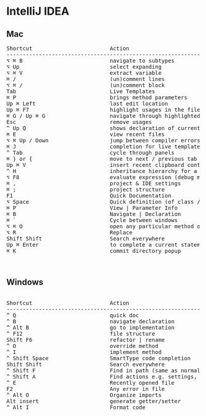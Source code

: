 


# IntelliJ IDEA


## Mac

<pre>
Shortcut                        Action                                    
-----------------------------------------------------------------------------------------------------
⌥ ⌘ B                           navigate to subtypes
⌥ Up                            select expanding
⌥ ⌘ V                           extract variable
⌘ /                             (un)comment lines
⌥ ⌘ /                           (un)comment block
Tab                             Live Templates
⌘ P                             brings method parameters
Up ⌘ Left                       last edit location
Up ⌘ F7                         highlight usages in the file
⌘ G / Up ⌘ G                    navigate through highlighted usages
Esc                             remove usages
^ Up Q                          shows declaration of current method   
⌘ E                             view recent files
⌥ ⌘ Up / Down                   jump between compiler errors or search results
⌘ J                             completion for live templates
^ Tab                           cycle through panels
⌘ } or {                        move to next / previous tab
Up ⌘ V                          insert recent clipboard content
^ H                             inheritance hierarchy for a selected class
⌥ F8                            evaluate expression (debug mode)
⌘ ,                             project & IDE settings
⌘ ;                             project structure
F1                              Quick Documentation
⌥ Space                         Quick definition (of class / method etc.)
⌘ P                             View | Parameter Info
⌘ B                             Navigate | Declaration
⌘ `                             Cycle between windows
⌥ ⌘ O                           open any particular method or field in the editor quickly
⌥ R                             Replace
Shift Shift                     Search everywhere
Up ⌘ Enter                      to complete a current statement such as if, do-while, try-catch
⌘ K                             commit directory popup


</pre>



## Windows

<pre>

Shortcut                        Action                          
-----------------------------------------------------------------------------------------------------
^ Q                             quick doc
^ B                             navigate declaration
^ Alt B                         go to implementation    
^ F12                           file structure
Shift F6                        refactor | rename
^ O                             override method
^ I                             implement method
^ Shift Space                   SmartType code completion
Shift Shift                     Search everywhere
^ Shift F                       Find in path (same as normal find but searches all source files
^ Shift A                       Find actions e.g. settings, their shortcut if exists
^ E                             Recently opened file
F2                              Any error in file
^ Alt O                         Organize imports
Alt insert                      generate getter/setter
^ Alt I                         Format code


</pre>